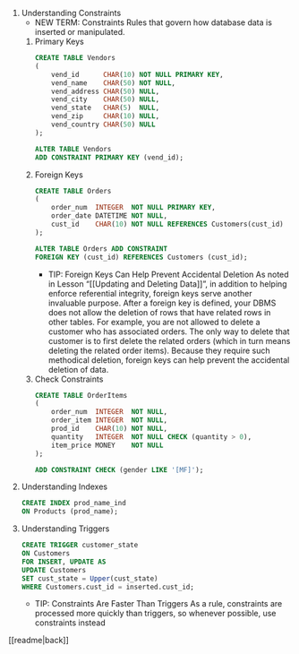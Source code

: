 1. Understanding Constraints
	- NEW TERM: Constraints
		Rules that govern how database data is inserted or manipulated.
	1. Primary Keys
		```sql
		CREATE TABLE Vendors
		(
			vend_id      CHAR(10) NOT NULL PRIMARY KEY,
			vend_name    CHAR(50) NOT NULL,
			vend_address CHAR(50) NULL,
			vend_city    CHAR(50) NULL,
			vend_state   CHAR(5)  NULL,
			vend_zip     CHAR(10) NULL,
			vend_country CHAR(50) NULL
		);
		```
		```sql
		ALTER TABLE Vendors
		ADD CONSTRAINT PRIMARY KEY (vend_id);
		```
	2. Foreign Keys
		```sql
		CREATE TABLE Orders
		(
			order_num  INTEGER  NOT NULL PRIMARY KEY,
			order_date DATETIME NOT NULL,
			cust_id    CHAR(10) NOT NULL REFERENCES Customers(cust_id)
		);
		```
		```sql
		ALTER TABLE Orders ADD CONSTRAINT
		FOREIGN KEY (cust_id) REFERENCES Customers (cust_id);
		```
		- TIP: Foreign Keys Can Help Prevent Accidental Deletion
			As noted in Lesson “[[Updating and Deleting Data]]”, in addition to helping enforce referential integrity, foreign keys serve another invaluable purpose. After a foreign key is defined, your DBMS does not allow the deletion of rows that have related rows in other tables. For example, you are not allowed to delete a customer who has associated orders. The only way to delete that customer is to first delete the related orders (which in turn means deleting the related order items). Because they require such methodical deletion, foreign keys can help prevent the accidental deletion of data.
	3. Check Constraints
		```sql
		CREATE TABLE OrderItems
		(
			order_num  INTEGER  NOT NULL,
			order_item INTEGER  NOT NULL,
			prod_id    CHAR(10) NOT NULL,
			quantity   INTEGER  NOT NULL CHECK (quantity > 0),
			item_price MONEY    NOT NULL
		);
		```
		```sql
		ADD CONSTRAINT CHECK (gender LIKE '[MF]');
		```
2. Understanding Indexes
	```sql
	CREATE INDEX prod_name_ind
	ON Products (prod_name);
	```
3. Understanding Triggers
	```sql
	CREATE TRIGGER customer_state
	ON Customers
	FOR INSERT, UPDATE AS
	UPDATE Customers
	SET cust_state = Upper(cust_state)
	WHERE Customers.cust_id = inserted.cust_id;
	```
	- TIP: Constraints Are Faster Than Triggers
		As a rule, constraints are processed more quickly than triggers, so whenever possible, use constraints instead

[[readme|back]]